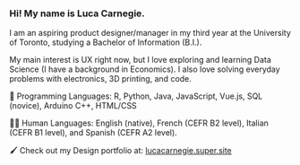 ### Hi! My name is Luca Carnegie. 

I am an aspiring product designer/manager in my third year at the University of Toronto, studying a Bachelor of Information (B.I.). 

My main interest is UX right now, but I love exploring and learning Data Science (I have a background in Economics). I also love solving everyday problems with electronics, 3D printing, and code. 

💾 Programming Languages: R, Python, Java, JavaScript, Vue.js, SQL (novice), Arduino C++, HTML/CSS

🧑🏻 Human Languages: English (native), French (CEFR B2 level), Italian (CEFR B1 level), and Spanish (CEFR A2 level). 

🖌️ Check out my Design portfolio at: [lucacarnegie.super.site](https://lucacarnegie.super.site/)


